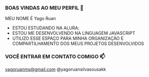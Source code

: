 ### BOAS VINDAS AO MEU PERFIL 🐔

MEU NOME É Yago Ruan

- ESTOU ESTUDANDO NA ALURA;
- ESTOU ME DESENVOLVENDO NA LINGUAGEM JAVASCRIPT
- UTILIZO ESSE ESPAÇO PARA MINHA ORGANIZAÇÃO E COMPARTILHAMENTO DOS MEUS PROJETOS DESENVOLVIDOS

### VOCÊ ENTRAR EM CONTATO COMIGO 📫

yagoruanms@gmail.com
@yagoruansilvasousakk
